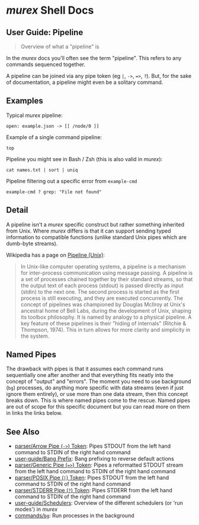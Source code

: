 # _murex_ Shell Docs

## User Guide: Pipeline

> Overview of what a "pipeline" is

In the _murex_ docs you'll often see the term "pipeline". This refers to any
commands sequenced together.

A pipeline can be joined via any pipe token (eg `|`, `->`, `=>`, `?`). But,
for the sake of documentation, a pipeline might even be a solitary command.

## Examples

Typical _murex_ pipeline:

    open: example.json -> [[ /node/0 ]]
    
Example of a single command pipeline:

    top
    
Pipeline you might see in Bash / Zsh (this is also valid in _murex_):

    cat names.txt | sort | uniq
    
Pipeline filtering out a specific error from `example-cmd`

    example-cmd ? grep: "File not found"
    
## Detail

A pipeline isn't a _murex_ specific construct but rather something inherited
from Unix. Where _murex_ differs is that it can support sending typed
information to compatible functions (unlike standard Unix pipes which are
dumb-byte streams).

Wikipedia has a page on [Pipeline (Unix)](https://en.wikipedia.org/wiki/Pipeline_(Unix)):

> In Unix-like computer operating systems, a pipeline is a mechanism for
> inter-process communication using message passing. A pipeline is a set of
> processes chained together by their standard streams, so that the output
> text of each process (stdout) is passed directly as input (stdin) to the
> next one. The second process is started as the first process is still
> executing, and they are executed concurrently. The concept of pipelines was
> championed by Douglas McIlroy at Unix's ancestral home of Bell Labs, during
> the development of Unix, shaping its toolbox philosophy. It is named by
> analogy to a physical pipeline. A key feature of these pipelines is their
> "hiding of internals" (Ritchie & Thompson, 1974). This in turn allows for
> more clarity and simplicity in the system. 

## Named Pipes

The drawback with pipes is that it assumes each command runs sequentially one
after another and that everything fits neatly into the concept of "output" and
"errors". The moment you need to use background (`bg`) processes, do anything
more specific with data streams (even if just ignore them entirely), or use
more than one data stream, then this concept breaks down. This is where named
pipes come to the rescue. Named pipes are out of scope for this specific
document but you can read more on them in links the links below.

## See Also

* [parser/Arrow Pipe (`->`) Token](../parser/pipe-arrow.md):
  Pipes STDOUT from the left hand command to STDIN of the right hand command
* [user-guide/Bang Prefix](../user-guide/bang-prefix.md):
  Bang prefixing to reverse default actions
* [parser/Generic Pipe (`=>`) Token](../parser/pipe-generic.md):
  Pipes a reformatted STDOUT stream from the left hand command to STDIN of the right hand command
* [parser/POSIX Pipe (`|`) Token](../parser/pipe-posix.md):
  Pipes STDOUT from the left hand command to STDIN of the right hand command
* [parser/STDERR Pipe (`?`) Token](../parser/pipe-err.md):
  Pipes STDERR from the left hand command to STDIN of the right hand command
* [user-guide/Schedulers](../user-guide/schedulers.md):
  Overview of the different schedulers (or 'run modes') in _murex_
* [commands/`bg`](../commands/bg.md):
  Run processes in the background